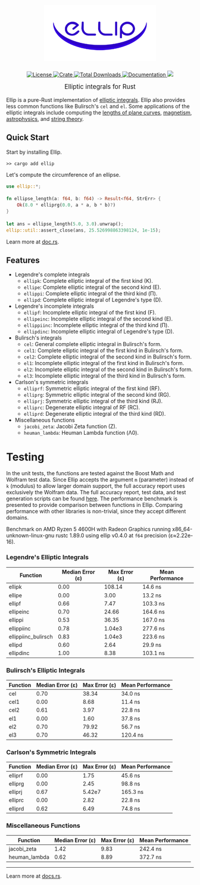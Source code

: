 <h1 align="center">
    <a href="https://github.com/p-sira/ellip/">
        <img src="https://github.com/p-sira/ellip/blob/main/logo/ellip-logo.svg?raw=true" alt="ELLIP" width="300">
    </a>
</h1>

<p align="center">
    <a href="https://opensource.org/license/BSD-3-clause">
        <img src="https://img.shields.io/badge/License-BSD--3--Clause-brightgreen.svg" alt="License">
    </a>
    <a href="https://crates.io/crates/ellip">
        <img src="https://img.shields.io/crates/v/ellip" alt="Crate">
    </a>
    <a href="https://crates.io/crates/ellip">
        <img src="https://img.shields.io/crates/d/ellip" alt="Total Downloads">
    </a>
    <a href="https://docs.rs/ellip">
        <img src="https://img.shields.io/badge/Docs-docs.rs-blue" alt="Documentation">
    </a>
    <a href="https://codecov.io/github/p-sira/ellip" > 
        <img src="https://codecov.io/github/p-sira/ellip/graph/badge.svg?token=JVM89PIP5K"/> 
    </a>
</p>

<big><p align="center"> 
Elliptic integrals for Rust 
</p></big>

Ellip is a pure-Rust implementation of [elliptic integrals](https://dlmf.nist.gov/19). Ellip also provides less common functions like Bulirsch's `cel` and `el`. Some applications of the elliptic integrals include computing the [lengths of plane curves](https://dlmf.nist.gov/19.30), [magnetism](https://doi.org/10.1016/j.jmmm.2018.02.003), [astrophysics](https://dx.doi.org/10.1088/0004-637X/696/2/1616), and [string theory](https://dx.doi.org/10.1088/1126-6708/2004/03/004).

## Quick Start

Start by installing Ellip.
```shell
>> cargo add ellip
```

Let's compute the circumference of an ellipse.

```rust
use ellip::*;

fn ellipse_length(a: f64, b: f64) -> Result<f64, StrErr> {
    Ok(8.0 * elliprg(0.0, a * a, b * b)?)
}

let ans = ellipse_length(5.0, 3.0).unwrap();
ellip::util::assert_close(ans, 25.526998863398124, 1e-15);
```

Learn more at [doc.rs](https://docs.rs/ellip).

## Features
- Legendre's complete integrals
    - `ellipk`: Complete elliptic integral of the first kind (K).
    - `ellipe`: Complete elliptic integral of the second kind (E).
    - `ellippi`: Complete elliptic integral of the third kind (Π).
    - `ellipd`: Complete elliptic integral of Legendre's type (D).
- Legendre's incomplete integrals
    - `ellipf`: Incomplete elliptic integral of the first kind (F).
    - `ellipeinc`: Incomplete elliptic integral of the second kind (E).
    - `ellippiinc`: Incomplete elliptic integral of the third kind (Π).
    - `ellipdinc`: Incomplete elliptic integral of Legendre's type (D).
- Bulirsch's integrals
    - `cel`: General complete elliptic integral in Bulirsch's form.
    - `cel1`: Complete elliptic integral of the first kind in Bulirsch's form.
    - `cel2`: Complete elliptic integral of the second kind in Bulirsch's form.
    - `el1`: Incomplete elliptic integral of the first kind in Bulirsch's form.
    - `el2`: Incomplete elliptic integral of the second kind in Bulirsch's form.
    - `el3`: Incomplete elliptic integral of the third kind in Bulirsch's form.
- Carlson's symmetric integrals
    - `elliprf`: Symmetric elliptic integral of the first kind (RF).
    - `elliprg`: Symmetric elliptic integral of the second kind (RG).
    - `elliprj`: Symmetric elliptic integral of the third kind (RJ).
    - `elliprc`: Degenerate elliptic integral of RF (RC).
    - `elliprd`: Degenerate elliptic integral of the third kind (RD).
- Miscellaneous functions
    - `jacobi_zeta`: Jacobi Zeta function (Z). 
    - `heuman_lambda`: Heuman Lambda function (Λ0).

# Testing

In the unit tests, the functions are tested against the Boost Math and Wolfram test data. Since Ellip accepts the argument `m` (parameter) instead of `k` (modulus) to allow larger domain support, the full accuracy report uses exclusively the Wolfram data. The full accuracy report, test data, and test generation scripts can be found [here](https://github.com/p-sira/ellip/blob/main/tests). The performance benchmark is presented to provide comparison between functions in Ellip. Comparing performance with other libraries is non-trivial, since they accept different domains.

Benchmark on AMD Ryzen 5 4600H with Radeon Graphics running x86_64-unknown-linux-gnu rustc 1.89.0 using ellip v0.4.0 at `f64` precision (ε≈2.22e-16).

### Legendre's Elliptic Integrals
| Function            | Median Error (ε) | Max Error (ε) | Mean Performance |
|---------------------|------------------|---------------|------------------|
| ellipk              | 0.00             | 108.14        | 14.6 ns          |
| ellipe              | 0.00             | 3.00          | 13.2 ns          |
| ellipf              | 0.66             | 7.47          | 103.3 ns         |
| ellipeinc           | 0.70             | 24.66         | 164.6 ns         |
| ellippi             | 0.53             | 36.35         | 167.0 ns         |
| ellippiinc          | 0.78             | 1.04e3        | 277.6 ns         |
| ellippiinc_bulirsch | 0.83             | 1.04e3        | 223.6 ns         |
| ellipd              | 0.60             | 2.64          | 29.9 ns          |
| ellipdinc           | 1.00             | 8.38          | 103.1 ns         |

### Bulirsch's Elliptic Integrals
| Function | Median Error (ε) | Max Error (ε) | Mean Performance |
|----------|------------------|---------------|------------------|
| cel      | 0.70             | 38.34         | 34.0 ns          |
| cel1     | 0.00             | 8.68          | 11.4 ns          |
| cel2     | 0.61             | 3.97          | 22.8 ns          |
| el1      | 0.00             | 1.60          | 37.8 ns          |
| el2      | 0.70             | 79.92         | 56.7 ns          |
| el3      | 0.70             | 46.32         | 120.4 ns         |

### Carlson's Symmetric Integrals
| Function | Median Error (ε) | Max Error (ε) | Mean Performance |
|----------|------------------|---------------|------------------|
| elliprf  | 0.00             | 1.75          | 45.6 ns          |
| elliprg  | 0.00             | 2.45          | 98.8 ns          |
| elliprj  | 0.67             | 5.42e7        | 165.3 ns         |
| elliprc  | 0.00             | 2.82          | 22.8 ns          |
| elliprd  | 0.62             | 6.49          | 74.8 ns          |

### Miscellaneous Functions
| Function      | Median Error (ε) | Max Error (ε) | Mean Performance |
|---------------|------------------|---------------|------------------|
| jacobi_zeta   | 1.42             | 9.83          | 242.4 ns         |
| heuman_lambda | 0.62             | 8.89          | 372.7 ns         |

---

Learn more at [docs.rs](https://docs.rs/ellip).
